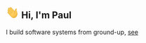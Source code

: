 ## <img src="https://raw.githubusercontent.com/Eunit99/eunit99/master/img/wave.gif" width="30px"> Hi, I'm Paul
I build software systems from ground-up, [see](https://docmadeeasy.com/v/658739674)
